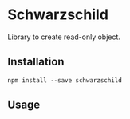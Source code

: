 # Schwarzschild

Library to create read-only object.

## Installation 

```
npm install --save schwarzschild
```

## Usage

